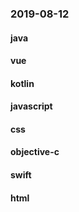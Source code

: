### 2019-08-12

#### java

#### vue

#### kotlin

#### javascript

#### css

#### objective-c

#### swift

#### html
